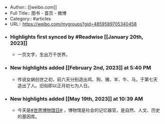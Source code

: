 - Author:: [[weibo.com]]
- Full Title:: 图书 - 首页 - 微博
- Category:: #articles
- URL:: https://weibo.com/mygroups?gid=4859589705340458
- ### Highlights first synced by #Readwise [[January 20th, 2023]]
    - 一页文字，生出万千世界。 ​​​
- ### New highlights added [[February 2nd, 2023]] at 5:40 PM
    - 传说女娲创世之初，前六天分别造出鸡、狗、猪、羊、牛、马，于第七天造出了人。旧俗即以正月初七为人日。
- ### New highlights added [[May 19th, 2023]] at 10:39 AM
    - 今天是[#世界博物馆日#](//s.weibo.com/weibo?q=%23%E4%B8%96%E7%95%8C%E5%8D%9A%E7%89%A9%E9%A6%86%E6%97%A5%23) ，博物馆是社会的记忆器官，是自然、人文、历史的基因库。
